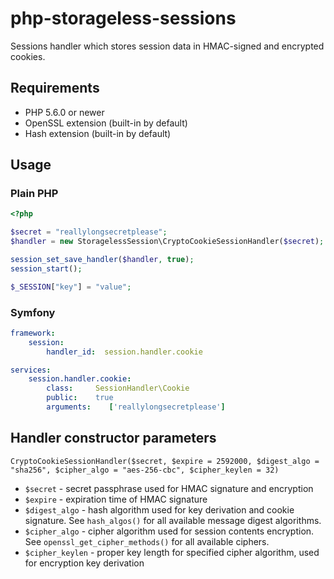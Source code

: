 # php-storageless-sessions
Sessions handler which stores session data in HMAC-signed and encrypted cookies.

## Requirements
* PHP 5.6.0 or newer
* OpenSSL extension (built-in by default)
* Hash extension (built-in by default)

## Usage
### Plain PHP
```php
<?php

$secret = "reallylongsecretplease";
$handler = new StoragelessSession\CryptoCookieSessionHandler($secret);

session_set_save_handler($handler, true);
session_start();

$_SESSION["key"] = "value";
```
### Symfony
```yaml
framework:
    session:
        handler_id:  session.handler.cookie

services:
    session.handler.cookie:
        class:     SessionHandler\Cookie
        public:    true
        arguments:    ['reallylongsecretplease']
```
## Handler constructor parameters
```
CryptoCookieSessionHandler($secret, $expire = 2592000, $digest_algo = "sha256", $cipher_algo = "aes-256-cbc", $cipher_keylen = 32)
```
* `$secret` - secret passphrase used for HMAC signature and encryption
* `$expire` - expiration time of HMAC signature
* `$digest_algo` - hash algorithm used for key derivation and cookie signature. See `hash_algos()` for all available message digest algorithms.
* `$cipher_algo` - cipher algorithm used for session contents encryption. See `openssl_get_cipher_methods()` for all available ciphers.
* `$cipher_keylen` - proper key length for specified cipher algorithm, used for encryption key derivation
